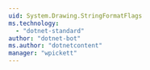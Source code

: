 ```yaml
---
uid: System.Drawing.StringFormatFlags
ms.technology: 
  - "dotnet-standard"
author: "dotnet-bot"
ms.author: "dotnetcontent"
manager: "wpickett"
---
```

